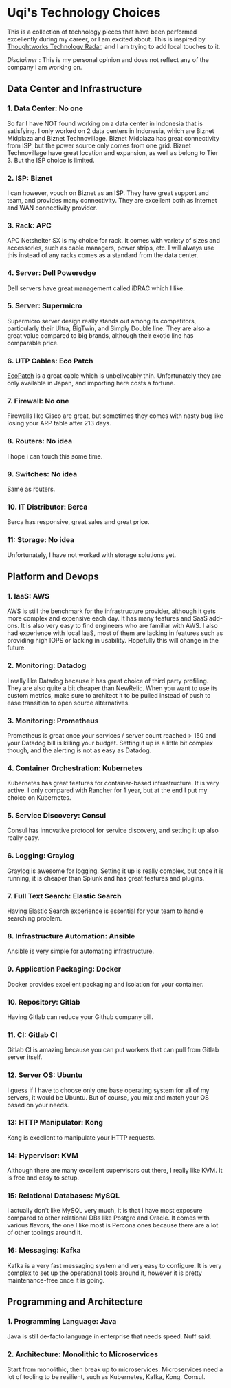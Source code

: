# Uqi's Technology Choices

This is a collection of technology pieces that have been performed excellently during my career, or I am excited about.
This is inspired by [Thoughtworks Technology Radar](https://www.thoughtworks.com/radar), and I am trying to add local touches
to it.

_Disclaimer_ : This is my personal opinion and does not reflect any of the company i am working on.

## Data Center and Infrastructure

### 1. Data Center: No one

So far I have NOT found working on a data center in Indonesia that is satisfying. 
I only worked on 2 data centers in Indonesia, which are Biznet Midplaza and Biznet Technovillage.
Biznet Midplaza has great connectivity from ISP, but the power source only comes from one grid.
Biznet Technovillage have great location and expansion, as well as belong to Tier 3. But the ISP choice is limited.

### 2. ISP: Biznet

I can however, vouch on Biznet as an ISP. They have great support and team, and provides many connectivity.
They are excellent both as Internet and WAN connectivity provider.

### 3. Rack: APC

APC Netshelter SX is my choice for rack. It comes with variety of sizes and accessories, such as
cable managers, power strips, etc. I will always use this instead of any racks comes as a standard from the data center.

### 4. Server: Dell Poweredge

Dell servers have great management called iDRAC which I like.

### 5. Server: Supermicro

Supermicro server design really stands out among its competitors, particularly their Ultra, BigTwin, and Simply Double line.
They are also a great value compared to big brands, although their exotic line has comparable price.

### 6. UTP Cables: Eco Patch

[EcoPatch](https://www.ncj.co.jp/product/product-ecopatch.php) is a great cable which is unbeliveably thin.
Unfortunately they are only available in Japan, and importing here costs a fortune.

### 7. Firewall: No one

Firewalls like Cisco are great, but sometimes they comes with nasty bug like losing your ARP table after 213 days.

### 8. Routers: No idea

I hope i can touch this some time.

### 9. Switches: No idea

Same as routers.

### 10. IT Distributor: Berca

Berca has responsive, great sales and great price.

### 11: Storage: No idea

Unfortunately, I have not worked with storage solutions yet.

## Platform and Devops

### 1. IaaS: AWS

AWS is still the benchmark for the infrastructure provider, although it gets more complex and expensive each day.
It has many features and SaaS add-ons. It is also very easy to find engineers who are familiar with AWS.
I also had experience with local IaaS, most of them are lacking in features such as providing high IOPS or lacking in usability.
Hopefully this will change in the future.

### 2. Monitoring: Datadog

I really like Datadog because it has great choice of third party profiling. They are also quite a bit cheaper than NewRelic.
When you want to use its custom metrics, make sure to architect it to be pulled instead of push to ease transition to open source 
alternatives.

### 3. Monitoring: Prometheus

Prometheus is great once your services / server count reached > 150 and your Datadog bill is killing your budget.
Setting it up is a little bit complex though, and the alerting is not as easy as Datadog.

### 4. Container Orchestration: Kubernetes

Kubernetes has great features for container-based infrastructure. It is very active. I only compared with Rancher for 1 year, 
but at the end I put my choice on Kubernetes.

### 5. Service Discovery: Consul

Consul has innovative protocol for service discovery, and setting it up also really easy.

### 6. Logging: Graylog

Graylog is awesome for logging. Setting it up is really complex, but once it is running, it is cheaper than Splunk and has great features
and plugins.

### 7. Full Text Search: Elastic Search

Having Elastic Search experience is essential for your team to handle searching problem.

### 8. Infrastructure Automation: Ansible

Ansible is very simple for automating infrastructure. 

### 9. Application Packaging: Docker

Docker provides excellent packaging and isolation for your container.

### 10. Repository: Gitlab

Having Gitlab can reduce your Github company bill.

### 11. CI: Gitlab CI

Gitlab CI is amazing because you can put workers that can pull from Gitlab server itself.

### 12. Server OS: Ubuntu

I guess if I have to choose only one base operating system for all of my servers, it would be Ubuntu. But of course,
you mix and match your OS based on your needs.

### 13: HTTP Manipulator: Kong

Kong is excellent to manipulate your HTTP requests.

### 14: Hypervisor: KVM

Although there are many excellent supervisors out there, I really like KVM. It is free and easy to setup.

### 15: Relational Databases: MySQL

I actually don't like MySQL very much, it is that I have most exposure compared to other relational DBs like Postgre and Oracle.
It comes with various flavors, the one I like most is Percona ones because there are a lot of other toolings around it.

### 16: Messaging: Kafka

Kafka is a very fast messaging system and very easy to configure. It is very complex to set up the operational tools around it,
however it is pretty maintenance-free once it is going.

## Programming and Architecture

### 1. Programming Language: Java

Java is still de-facto language in enterprise that needs speed. Nuff said.

### 2. Architecture: Monolithic to Microservices

Start from monolithic, then break up to microservices. Microservices need a lot of tooling to be resilient, 
such as Kubernetes, Kafka, Kong, Consul.
